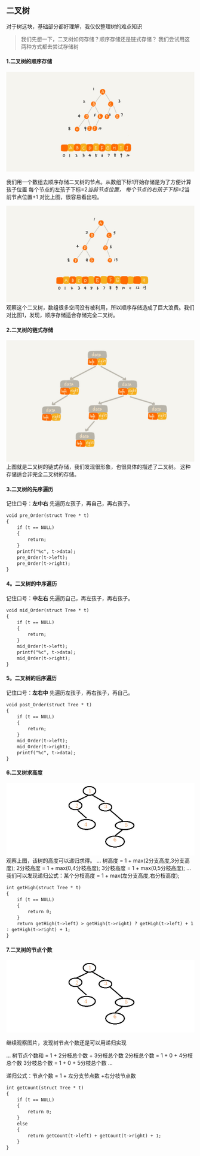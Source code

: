 ## 二叉树
对于树这块，基础部分都好理解，我仅仅整理树的难点知识


> 我们先想一下，二叉树如何存储？顺序存储还是链式存储？
> 我们尝试用这两种方式都去尝试存储树

#### 1.二叉树的顺序存储

![](image/tree1.jpg)

我们用一个数组去顺序存储二叉树的节点。从数组下标1开始存储是为了方便计算孩子位置
每个节点的左孩子下标=2*当前节点位置， 每个节点的右孩子下标=2*当前节点位置+1
对比上图，很容易看出啦。

![](image/tree2.jpg)
观察这个二叉树，数组很多空间没有被利用，所以顺序存储造成了巨大浪费。我们对比图1，发现，顺序存储适合存储完全二叉树。

#### 2.二叉树的链式存储

![](image/tree3.jpg)
上图就是二叉树的链式存储，我们发现很形象，也很具体的描述了二叉树。
这种存储适合非完全二叉树的存储。


#### 3.二叉树的先序遍历

记住口号：**左中右**
先遍历左孩子，再自己，再右孩子。

	void pre_Order(struct Tree * t)
	{
		if (t == NULL)
		{
			return;
		}
		printf("%c", t->data);
		pre_Order(t->left);
		pre_Order(t->right);
	}
#### 4。二叉树的中序遍历
记住口号：**中左右**
先遍历自己，再左孩子，再右孩子。

	void mid_Order(struct Tree * t)
	{
		if (t == NULL)
		{
			return;
		}
		mid_Order(t->left);
		printf("%c", t->data);
		mid_Order(t->right);
	}
#### 5。二叉树的后序遍历
记住口号：**左右中**
先遍历左孩子，再右孩子，再自己。
	
	void post_Order(struct Tree * t)
	{
		if (t == NULL)
		{
			return;
		}
		mid_Order(t->left);
		mid_Order(t->right);
		printf("%c", t->data);
	}

#### 6.二叉树求高度
	
![](image/tree4.jpg)
观察上图，该树的高度可以递归求得。
...
树高度 = 1 + max(2分支高度,3分支高度);
2分枝高度 = 1 + max(0,4分枝高度);
3分枝高度 = 1 + max(0,5分枝高度);
...
我们可以发现递归公式：某个分枝高度 = 1 + max(左分支高度,右分枝高度);

	int getHigh(struct Tree * t)
	{
		if (t == NULL)
		{
			return 0;
		}
		return getHigh(t->left) > getHigh(t->right) ? getHigh(t->left) + 1 : getHigh(t->right) + 1;
	}

#### 7.二叉树的节点个数
![](image/tree4.jpg)

继续观察图片，发现树节点个数还是可以用递归实现

...
树节点个数和 = 1 + 2分枝总个数 + 3分枝总个数
2分枝总个数 = 1 + 0 + 4分枝总个数
3分枝总个数 = 1 + 0 + 5分枝总个数
...

递归公式：节点个数 = 1 + 左分支节点数 +右分枝节点数

	int getCount(struct Tree * t)
	{
		if (t == NULL)
		{
			return 0;
		}
		else
		{
			return getCount(t->left) + getCount(t->right) + 1;
		}
	}